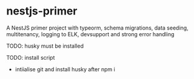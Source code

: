 # nestjs-primer
A NestJS primer project with typeorm, schema migrations, data seeding, multitenancy, logging to ELK, devsupport and strong error handling


TODO:
husky must be installed

TODO:
install script
- intiialise git and install husky after npm i